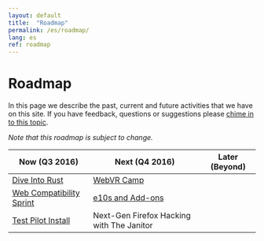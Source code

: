 ```yaml
---
layout: default
title:  "Roadmap"
permalink: /es/roadmap/
lang: es
ref: roadmap
---
```


# Roadmap

In this page we describe the past, current and future activities that we have on this site. If you have feedback, questions or suggestions please [chime in to this topic](https://discourse.mozilla-community.org/t/activate-mozilla-roadmap/10068).

*Note that this roadmap is subject to change.*

| Now (Q3 2016)  | Next (Q4 2016)   | Later (Beyond) |
| --- | --- | --- |
| [Dive Into Rust](https://activate.mozilla.community/es/developer-engagement/rust-hack/) | [WebVR Camp](https://activate.mozilla.community/es/developer-engagement/webvr-camp/) |     |
| [Web Compatibility Sprint](https://activate.mozilla.community/es/developer-engagement/webcompat-sprint/) | [e10s and Add-ons](https://activate.mozilla.community/es/experiments/e10s-addons/) |     |
| [Test Pilot Install](https://activate.mozilla.community/es/experiments/test-pilot/) | Next-Gen Firefox Hacking with The Janitor |     |

